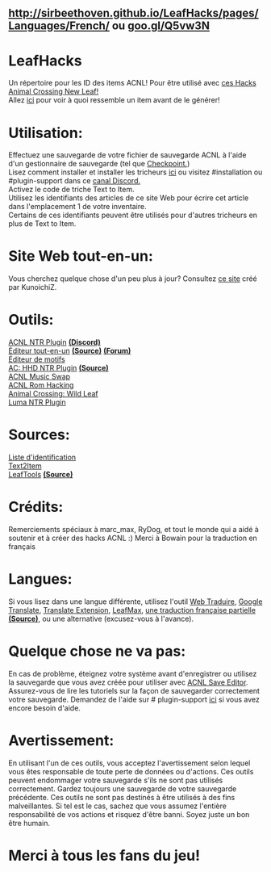## http://sirbeethoven.github.io/LeafHacks/pages/Languages/French/ ou [goo.gl/Q5vw3N](http://goo.gl/Q5vw3N)  
# LeafHacks
Un répertoire pour les ID des items ACNL! Pour être utilisé avec [ces Hacks Animal Crossing New Leaf!](https://github.com/rydoginator/ACNL-NTR-Cheats/releases/latest)  
Allez [ici](http://moridb.com) pour voir à quoi ressemble un item avant de le générer!
# Utilisation:
Effectuez une sauvegarde de votre fichier de sauvegarde ACNL à l'aide d'un gestionnaire de sauvegarde (tel que [Checkpoint.](https://github.com/FlagBrew/Checkpoint/releases))  
Lisez comment installer et installer les tricheurs [ici](https://github.com/rydoginator/ACNL-NTR-Cheats/releases) ou visitez #installation ou #plugin-support dans ce [canal Discord.](https://discord.gg/EZSxqRr)  
Activez le code de triche Text to Item.  
Utilisez les identifiants des articles de ce site Web pour écrire cet article dans l'emplacement 1 de votre inventaire.  
Certains de ces identifiants peuvent être utilisés pour d'autres tricheurs en plus de Text to Item.  
# Site Web tout-en-un:  
Vous cherchez quelque chose d'un peu plus à jour? Consultez [ce site](https://acnl-modding.netlify.com/) créé par KunoichiZ.  
# Outils:
[ACNL NTR Plugin](https://github.com/rydoginator/ACNL-NTR-Cheats/) [**(Discord)**](https://discord.gg/EZSxqRr)  
[Éditeur tout-en-un](http://usuaris.tinet.cat/mark/acnl_editor/) [**(Source)**](http://usuaris.tinet.cat/mark/acnl_editor/beta/Js/acnl_editor.js) [**(Forum)**](https://gbatemp.net/threads/animal-crossing-new-leaf-save-editor.382965/)  
[Éditeur de motifs](http://www.thulinma.com/acnl/)  
[AC: HHD NTR Plugin](https://gbatemp.net/threads/release-animal-crossing-happy-home-designer-multi-cheat-ntr-plugin.444054/) [**(Source)**](https://github.com/rydoginator/ACHHD-NTR-Cheats)  
[ACNL Music Swap](https://gbatemp.net/threads/wip-animal-crossing-new-leaf-music-swap.403386/)   
[ACNL Rom Hacking](https://gbatemp.net/threads/animal-crossing-new-leaf-rom-hacking.401093/)  
[Animal Crossing: Wild Leaf](https://gbatemp.net/threads/release-animal-crossing-wild-leaf.402337/)  
[Luma NTR Plugin](https://gbatemp.net/threads/ctrpluginframework-blank-plugin-now-with-action-replay.487729/page-6#post-7750475)  
# Sources:
[Liste d'identification](https://github.com/kwsch/NLSE/blob/master/Resources/text/item_en.txt)   
[Text2Item](https://gbatemp.net/threads/release-animal-crossing-new-leaf-text2item-ntr-plugin.420529/)  
[LeafTools](https://gbatemp.net/threads/release-spider-leaftools-animal-crossing-new-leaf-spiderhax.383773/) [**(Source)**](https://bitbucket.org/Neokamek/leaftools/src)  
# Crédits:
Remerciements spéciaux à marc_max, RyDog, et tout le monde qui a aidé à soutenir et à créer des hacks ACNL :)
Merci à Bowain pour la traduction en français
# Langues:
Si vous lisez dans une langue différente, utilisez l'outil [Web Traduire](http://itools.com/tool/google-translate-web-page-translator), [Google Translate](https://translate.google.com/), [Translate Extension](https://www.google.com/url?sa=t&rct=j&q=&esrc=s&source=web&cd=1&cad=rja&uact=8&ved=0ahUKEwj6976Nz4nWAhWk8YMKHbFlDScQFggoMAA&url=https%3A%2F%2Fchrome.google.com%2Fwebstore%2Fdetail%2Fgoogle-translate%2Faapbdbdomjkkjkaonfhkkikfgjllcleb%3Fhl%3Den&usg=AFQjCNEbBohk5V9Kajw4fDp_G52690FKVQ), [LeafMax](https://sirbeethoven.github.io/LeafMax/), [une traduction française partielle](http://sirbeethoven.github.io/LeafHacks/pages/Languages/French/index.html) [**(Source)**](https://github.com/SirBeethoven/LeafHacks/tree/gh-pages/pages/Languages/French), ou une alternative (excusez-vous à l'avance).  
# Quelque chose ne va pas:  
En cas de problème, éteignez votre système avant d'enregistrer ou utilisez la sauvegarde que vous avez créée pour utiliser avec [ACNL Save Editor](https://www.marcrobledo.com/acnl-editor/). Assurez-vous de lire les tutoriels sur la façon de sauvegarder correctement votre sauvegarde. Demandez de l'aide sur # plugin-support [ici](https://discord.gg/EZSxqRr) si vous avez encore besoin d'aide.  
# Avertissement:  
En utilisant l'un de ces outils, vous acceptez l'avertissement selon lequel vous êtes responsable de toute perte de données ou d'actions. Ces outils peuvent endommager votre sauvegarde s'ils ne sont pas utilisés correctement. Gardez toujours une sauvegarde de votre sauvegarde précédente. Ces outils ne sont pas destinés à être utilisés à des fins malveillantes. Si tel est le cas, sachez que vous assumez l'entière responsabilité de vos actions et risquez d'être banni. Soyez juste un bon être humain.  
# Merci à tous les fans du jeu!
